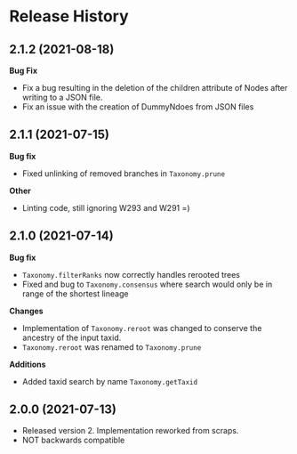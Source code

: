 # Release History

## 2.1.2 (2021-08-18)

**Bug Fix**

* Fix a bug resulting in the deletion of the children attribute of Nodes after writing to a JSON file.
* Fix an issue with the creation of DummyNdoes from JSON files

## 2.1.1 (2021-07-15)

**Bug fix**

* Fixed unlinking of removed branches in `Taxonomy.prune`

**Other**
* Linting code, still ignoring W293 and W291 =)

## 2.1.0 (2021-07-14)

**Bug fix**

* `Taxonomy.filterRanks` now correctly handles rerooted trees
* Fixed and bug to `Taxonomy.consensus` where search would only be in range of the shortest lineage

**Changes**

* Implementation of `Taxonomy.reroot` was changed to conserve the ancestry of the input taxid.
* `Taxonomy.reroot` was renamed to `Taxonomy.prune`

**Additions**

* Added taxid search by name `Taxonomy.getTaxid`

## 2.0.0 (2021-07-13)

* Released version 2. Implementation reworked from scraps. 
* NOT backwards compatible